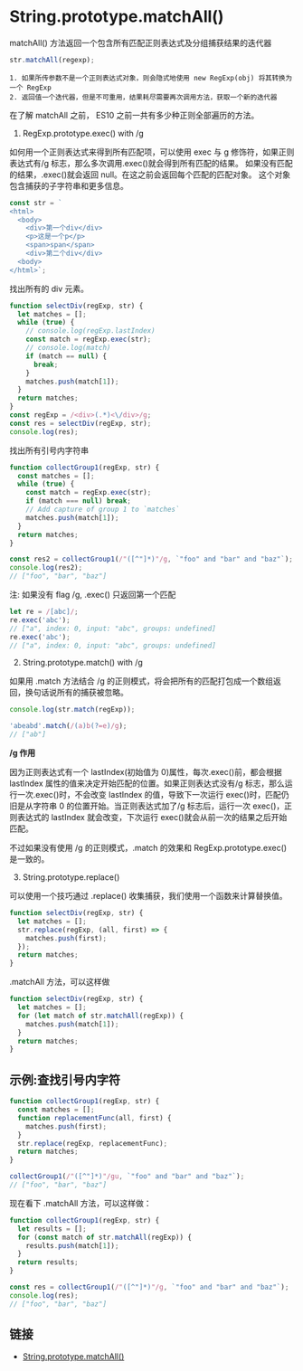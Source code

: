 # String.prototype.matchAll()

matchAll() 方法返回一个包含所有匹配正则表达式及分组捕获结果的迭代器

```js
str.matchAll(regexp);
```

    1. 如果所传参数不是一个正则表达式对象，则会隐式地使用 new RegExp(obj) 将其转换为一个 RegExp
    2. 返回值一个迭代器，但是不可重用，结果耗尽需要再次调用方法，获取一个新的迭代器

在了解 matchAll 之前， ES10 之前一共有多少种正则全部遍历的方法。

1. RegExp.prototype.exec() with /g

如何用一个正则表达式来得到所有匹配项，可以使用 exec 与 g 修饰符，如果正则表达式有/g 标志，那么多次调用.exec()就会得到所有匹配的结果。 如果没有匹配的结果，.exec()就会返回 null。在这之前会返回每个匹配的匹配对象。 这个对象包含捕获的子字符串和更多信息。

```js
const str = `
<html>
  <body>
    <div>第一个div</div>
    <p>这是一个p</p>
    <span>span</span>
    <div>第二个div</div>
  <body>
</html>`;
```

找出所有的 div 元素。

```js
function selectDiv(regExp, str) {
  let matches = [];
  while (true) {
    // console.log(regExp.lastIndex)
    const match = regExp.exec(str);
    // console.log(match)
    if (match == null) {
      break;
    }
    matches.push(match[1]);
  }
  return matches;
}
const regExp = /<div>(.*)<\/div>/g;
const res = selectDiv(regExp, str);
console.log(res);
```

找出所有引号内字符串

```js
function collectGroup1(regExp, str) {
  const matches = [];
  while (true) {
    const match = regExp.exec(str);
    if (match === null) break;
    // Add capture of group 1 to `matches`
    matches.push(match[1]);
  }
  return matches;
}

const res2 = collectGroup1(/"([^"]*)"/g, `"foo" and "bar" and "baz"`);
console.log(res2);
// ["foo", "bar", "baz"]
```

注: 如果没有 flag /g, .exec() 只返回第一个匹配

```js
let re = /[abc]/;
re.exec('abc');
// ["a", index: 0, input: "abc", groups: undefined]
re.exec('abc');
// ["a", index: 0, input: "abc", groups: undefined]
```

2. String.prototype.match() with /g

如果用 .match 方法结合 /g 的正则模式，将会把所有的匹配打包成一个数组返回，换句话说所有的捕获被忽略。

```js
console.log(str.match(regExp));
```

```js
'abeabd'.match(/(a)b(?=e)/g);
// ["ab"]
```

**/g 作用**

因为正则表达式有一个 lastIndex(初始值为 0)属性，每次.exec()前，都会根据 lastIndex 属性的值来决定开始匹配的位置。如果正则表达式没有/g 标志，那么运行一次.exec()时，不会改变 lastIndex 的值，导致下一次运行 exec()时，匹配仍旧是从字符串 0 的位置开始。当正则表达式加了/g 标志后，运行一次 exec()，正则表达式的 lastIndex 就会改变，下次运行 exec()就会从前一次的结果之后开始匹配。

不过如果没有使用 /g 的正则模式，.match 的效果和 RegExp.prototype.exec() 是一致的。

3. String.prototype.replace()

可以使用一个技巧通过 .replace() 收集捕获，我们使用一个函数来计算替换值。

```js
function selectDiv(regExp, str) {
  let matches = [];
  str.replace(regExp, (all, first) => {
    matches.push(first);
  });
  return matches;
}
```

.matchAll 方法，可以这样做

```js
function selectDiv(regExp, str) {
  let matches = [];
  for (let match of str.matchAll(regExp)) {
    matches.push(match[1]);
  }
  return matches;
}
```

## 示例:查找引号内字符

```js
function collectGroup1(regExp, str) {
  const matches = [];
  function replacementFunc(all, first) {
    matches.push(first);
  }
  str.replace(regExp, replacementFunc);
  return matches;
}

collectGroup1(/"([^"]*)"/gu, `"foo" and "bar" and "baz"`);
// ["foo", "bar", "baz"]
```

现在看下 .matchAll 方法，可以这样做：

```js
function collectGroup1(regExp, str) {
  let results = [];
  for (const match of str.matchAll(regExp)) {
    results.push(match[1]);
  }
  return results;
}

const res = collectGroup1(/"([^"]*)"/g, `"foo" and "bar" and "baz"`);
console.log(res);
// ["foo", "bar", "baz"]
```

## 链接

- [String.prototype.matchAll()](https://developer.mozilla.org/zh-CN/docs/Web/JavaScript/Reference/Global_Objects/String/matchAll)
